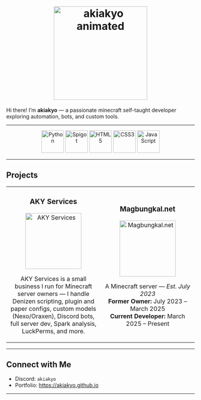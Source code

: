 <h1 align="center">
  <img src="https://imgur.com/a/6YGIUhL" alt="akiakyo animated" width="250"/>
</h1>

Hi there! I’m **akiakyo** — a passionate minecraft self-taught developer exploring automation, bots, and custom tools.  

---

<p align="center">
  <img src="https://cdn.freebiesupply.com/logos/large/2x/python-5-logo-png-transparent.png" alt="Python" width="60" height="60" />
  <img src="https://www.spigotmc.org/data/resource_icons/21/21039.jpg?1540950141" alt="Spigot" width="60" height="60" />
  <img src="https://cdn.pixabay.com/photo/2017/08/05/11/16/logo-2582748_1280.png" alt="HTML5" width="60" height="60" />
  <img src="https://logospng.org/download/css-3/logo-css-3-2048.png" alt="CSS3" width="60" height="60" />
  <img src="https://logos-world.net/wp-content/uploads/2023/02/JavaScript-Emblem.png" alt="JavaScript" width="60" height="60" />
</p>

---

## Projects

<table>
  <tr>
    <td align="center" width="50%">
      <h3>AKY Services</h3>
      <img src="https://media.discordapp.net/attachments/1386703646414209046/1401424618543124500/ChatGPT_Image_Aug_3_2025_11_52_42_AM.png?ex=689385a2&is=68923422&hm=20525f62fdf89406ba55da86cdc1acb5a09e47ce193615b19a70336d56c6c6db&=&format=webp&quality=lossless&width=960&height=960" alt="AKY Services" width="150"/><br/>
      <p>
        AKY Services is a small business I run for Minecraft server owners — I handle Denizen scripting, plugin and paper configs, custom models (Nexo/Oraxen), Discord bots, full server dev, Spark analysis, LuckPerms, and more.
      </p>
    </td>
    <td align="center" width="50%">
      <h3>Magbungkal.net</h3>
      <img src="https://media.discordapp.net/attachments/1386703646414209046/1402378443584180366/Magbungkal_new_logo_PNG_Transparent.png?ex=6893b233&is=689260b3&hm=3135194765cffc7bdd95e0b801a7c5bfddf3b739df333d0a2cbbf49f0e147f0c&=&format=webp&quality=lossless&width=960&height=960" alt="Magbungkal.net" width="150"/><br/>
      <p>
        A Minecraft server — <i>Est. July 2023</i><br/>
        <strong>Former Owner:</strong> July 2023 – March 2025<br/>
        <strong>Current Developer:</strong> March 2025 – Present
      </p>
    </td>
  </tr>
</table>


---

## Connect with Me

- Discord: `akiakyo`  
- Portfolio: https://akiakyo.github.io

---
